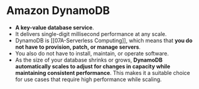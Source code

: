# Amazon DynamoDB
- **A key-value database service**.
- It delivers single-digit millisecond performance at any scale.
- DynamoDB is [[07A-Serverless Computing]], which means that **you do not have to provision, patch, or manage servers**. 
- You also do not have to install, maintain, or operate software.
- As the size of your database shrinks or grows, **DynamoDB automatically scales to adjust for changes in capacity while maintaining consistent performance**. This makes it a suitable choice for use cases that require high performance while scaling.